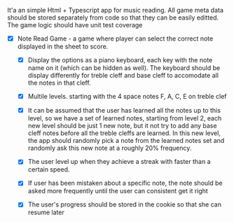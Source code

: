 It'a an simple Html + Typescript app for music reading. 
All game meta data should be stored separately from code so that they can be easily editted.
The game logic should have unit test coverage


* [x] Note Read Game - a game where player can select the correct note displayed in the sheet to score. 
   * [x] Display the options as a piano keyboard, each key with the note name on it (which can be hidden as well).  The keyboard should be display differently for treble cleff and base cleff to accomodate all the notes in that cleff.
   * [x]  Multile levels. starting with the 4 space notes F, A, C, E on treble clef
   * [x] It can be assumed that the user has learned all the notes up to this level, so we have a set of learned notes, starting from level 2, each new level should be just 1 new note, but it not try to add any base cleff notes before all the treble cleffs are learned. In this new level, the app should randomly pick a note from the learned notes set and randomly ask this new note at a roughly 20% frequency. 
   * [x] The user level up when they achieve a streak with faster than a certain speed. 

   * [x]  If user has been mistaken about a specific note, the note should be asked more frequently until the user can consistent get it right
   * [x]  The user's progress should be stored in the cookie so that she can resume later
   

